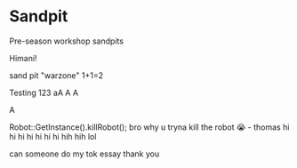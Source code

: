 # Sandpit
Pre-season workshop sandpits

Himani!

sand pit "warzone"
1+1=2

Testing 123
aA
A
A

A

Robot::GetInstance().killRobot();
bro why u tryna kill the robot 😭 - thomas
hi hi hi hi hi hi hi hih hih
lol

can someone do my tok essay thank you
